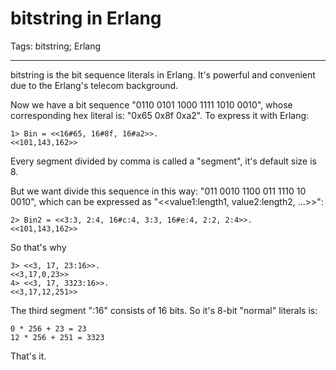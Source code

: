 # bitstring in Erlang
Tags: bitstring; Erlang

------

bitstring is the bit sequence literals in Erlang. It's powerful and convenient due to the Erlang's telecom background.

Now we have a bit sequence "0110 0101 1000 1111 1010 0010", whose corresponding hex literal is: "0x65 0x8f 0xa2". To express it with Erlang:

    1> Bin = <<16#65, 16#8f, 16#a2>>.
    <<101,143,162>>

Every segment divided by comma is called a "segment", it's default size is 8.

But we want divide this sequence in this way: "011 0010 1100 011 1110 10 0010", which can be expressed as "<<value1:length1, value2:length2, ...>>":

    2> Bin2 = <<3:3, 2:4, 16#c:4, 3:3, 16#e:4, 2:2, 2:4>>.
    <<101,143,162>>

So that's why

    3> <<3, 17, 23:16>>.
    <<3,17,0,23>>
    4> <<3, 17, 3323:16>>.
    <<3,17,12,251>>

The third segment "<num>:16" consists of 16 bits. So it's 8-bit "normal" literals is:

    0 * 256 + 23 = 23
    12 * 256 + 251 = 3323

That's it.
